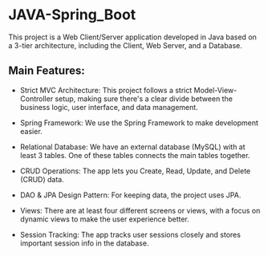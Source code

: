 # JAVA-Spring_Boot

This project is a Web Client/Server application developed in Java based on a 3-tier architecture, including the Client, Web Server, and a Database.

Main Features:
----------

- Strict MVC Architecture: This project follows a strict Model-View-Controller setup, making sure there's a clear divide between the business logic, user interface, and data management.

- Spring Framework: We use the Spring Framework to make development easier.

- Relational Database: We have an external database (MySQL) with at least 3 tables. One of these tables connects the main tables together.

- CRUD Operations: The app lets you Create, Read, Update, and Delete (CRUD) data.

- DAO & JPA Design Pattern: For keeping data, the project uses JPA.

- Views: There are at least four different screens or views, with a focus on dynamic views to make the user experience better.

- Session Tracking: The app tracks user sessions closely and stores important session info in the database.
